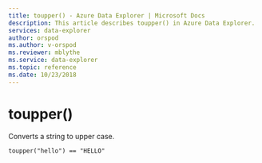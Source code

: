```yaml
---
title: toupper() - Azure Data Explorer | Microsoft Docs
description: This article describes toupper() in Azure Data Explorer.
services: data-explorer
author: orspod
ms.author: v-orspod
ms.reviewer: mblythe
ms.service: data-explorer
ms.topic: reference
ms.date: 10/23/2018
---
```

# toupper()

Converts a string to upper case.

```kusto
toupper("hello") == "HELLO"
```
